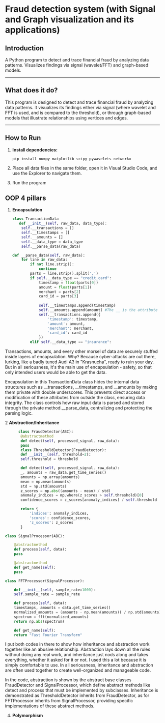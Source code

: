 # Fraud detection system (with Signal and Graph visualization and its applications)


## Introduction

A Python program to detect and trace financial fraud by analyzing data patterns. Visualizes findings via signal (wavelet/FFT) and graph-based models.

---

## What does it do?

This program is designed to detect and trace financial fraud by analyzing data patterns. It visualizes its findings either via signal (where wavelet and FFT is used, and is compared to the threshold), or through graph-based models that illustrate relationships using vertices and edges.

---

## How to Run

1. **Install dependencies:**
    ```
    pip install numpy matplotlib scipy pywavelets networkx
    ```
2. Place all data files in the same folder, open it in Visual Studio Code, and use the Explorer to navigate them.

3. Run the program

## OOP 4 pillars

1. **Encapsulation**

    ```python
    class TransactionData
       def __init__(self, raw_data, data_type):
        self.__transactions = []
        self.__timestamps = []
        self.__amounts = []
        self.__data_type = data_type  
        self.__parse_data(raw_data)
    
    def __parse_data(self, raw_data):
        for line in raw_data:
            if not line.strip():  
                continue
            parts = line.strip().split(',')
            if self.__data_type == "credit_card":
                timestamp = float(parts[0])
                amount = float(parts[1])
                merchant = parts[2]
                card_id = parts[3]
                
                self.__timestamps.append(timestamp)
                self.__amounts.append(amount) #The __ is the attribute for encapsulation
                self.__transactions.append({
                    'timestamp': timestamp,
                    'amount': amount,
                    'merchant': merchant,
                    'card_id': card_id
                })
            elif self.__data_type == "insurance":
    ```
    
Transactions, amounts, and every other morsel of data are securely stuffed inside layers of encapsulation. Why? Because cyber-attacks are out there, lurking, like a badly tuned Audi A3 in "Krasnucha", ready to ruin your day. But in all seriousness, it's the main use of encapsulation - safety, so that only intended users would be able to get the data.

Encapsulation in this TransactionData class hides the internal data structures such as __transactions, __timestamps, and __amounts by making them private with double underscores. This prevents direct access or modification of these attributes from outside the class, ensuring data integrity. The class controls how raw input data is parsed and stored through the private method __parse_data, centralizing and protecting the parsing logic.

2  **Abstraction/Inheritance**

 ```python
       class FraudDetector(ABC): 
        @abstractmethod
        def detect(self, processed_signal, raw_data):
        pass
        class ThresholdDetector(FraudDetector): 
        def __init__(self, threshold=2):
        self.threshold = threshold

        def detect(self, processed_signal, raw_data):
        _, amounts = raw_data.get_time_series()
        amounts = np.array(amounts)
        mean = np.mean(amounts)
        std = np.std(amounts)
        z_scores = np.abs((amounts - mean) / std)
        anomaly_indices = np.where(z_scores > self.threshold)[0]
        confidence_scores = z_scores[anomaly_indices] / self.threshold

        return {
            'indices': anomaly_indices,
            'scores': confidence_scores,
            'z_scores': z_scores
        }
```
```python
class SignalProcessor(ABC):

    @abstractmethod
    def process(self, data):
    pass

    @abstractmethod
    def get_name(self):
    pass

class FFTProcessor(SignalProcessor):

    def __init__(self, sample_rate=1000):
    self.sample_rate = sample_rate

    def process(self, data):
    timestamps, amounts = data.get_time_series()
    normalized_amounts = (amounts - np.mean(amounts)) / np.std(amounts)
    spectrum = fft(normalized_amounts)
    return np.abs(spectrum)

    def get_name(self):
    return "Fast Fourier Transform"
```
      
I put both codes in there to show how inheritance and abstraction work together like an abusive relationship. Abstraction lays down all the rules without doing any real work, and inheritance just nods along and takes everything, whether it asked for it or not. I used this a lot because it is simply comfortable to use. In all seriousness, inheritance and abstraction are often used together to create well-organized and manageable code.

In the code, abstraction is shown by the abstract base classes FraudDetector and SignalProcessor, which define abstract methods like detect and process that must be implemented by subclasses. Inheritance is demonstrated as ThresholdDetector inherits from FraudDetector, as for FFTProcessor inherits from SignalProcessor, providing specific implementations of these abstract methods.

4.  **Polymorphism**
     ```python
     
      

   
